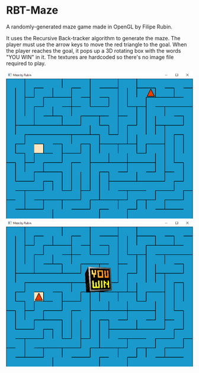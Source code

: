 # RBT-Maze
A randomly-generated maze game made in OpenGL by Filipe Rubin.

It uses the Recursive Back-tracker algorithm to generate the maze. The player must use the arrow keys to move the red triangle to the goal. When the player reaches the goal, it pops up a 3D rotating box with the words "YOU WIN" in it. The textures are hardcoded so there's no image file required to play.

![Image 1](image.png)
![Image 2](image2.png)
